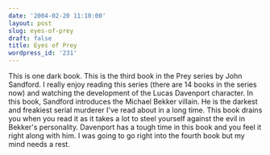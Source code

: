 ```yaml
---
date: '2004-02-20 11:10:00'
layout: post
slug: eyes-of-prey
draft: false
title: Eyes of Prey
wordpress_id: '231'
---
```


This is one dark book. This is the third book in the Prey series by John Sandford. I really enjoy reading this series (there are 14 books in the series now) and watching the development of the Lucas Davenport character. In this book, Sandford introduces the Michael Bekker villain. He is the darkest and freakiest serial murderer I've read about in a long time. This book drains you when you read it as it takes a lot to steel yourself against the evil in Bekker's personality. Davenport has a tough time in this book and you feel it right along with him. I was going to go right into the fourth book but my mind needs a rest.

